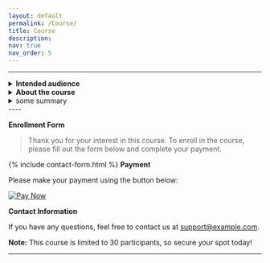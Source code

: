 ```yaml
---
layout: default
permalink: /Course/
title: Course
description: 
nav: true
nav_order: 5
---
```


----

<details>
<summary><b>Intended audience</b></summary>
	<pre style="background: #d6d2d2;color:black;
            padding:5px; font-size: 14px;">
this is a test 
- another test
- another test </pre>
</details>

<details>
  <summary><b>About the course</b></summary>
	<pre>
this is a test 
- another test
- another test 
	</pre>
</details>

<details>
<summary>some summary</summary>

A list
- Another list item
- <details><summary>some summary</summary>Lorem ipsum dolor sit amet, consectetur adipiscing elit. Nunc est tellus, convallis eget vulputate ut, eleifend vel mauris. Maecenas consequat aliquam tortor quis bibendum</details>
- Another list item

</details>
----

**Enrollment Form**

> Thank you for your interest in this course. To enroll in the course, please fill out the form below and complete your payment.

{% include contact-form.html %}
**Payment**

Please make your payment using the button below:

[![Pay Now](https://via.placeholder.com/150x50?text=Pay+Now)](https://yourpaymentlink.com)

**Contact Information**

If you have any questions, feel free to contact us at [support@example.com](mailto:support@example.com).

**Note:** This course is limited to 30 participants, so secure your spot today!



---
